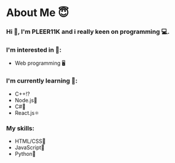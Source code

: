 <h1>About Me 😇</h1>
<h3>Hi 👋, I'm PLEER11K and i really keen on programming 💻.</h3>
<h3>I'm interested in 🧐:</h3>

<ul>
  <li>Web programming 🖥</li>
</ul>

<h3>I'm currently learning 🤔:</h3>
<ul>
  <li>C++⁉</li>
  <li>Node.js🧰</li>
  <li>C#🚙</li>
  <li>React.js⚛</li>
</ul>

<h3>My skills:</h3>
<ul>
  <li>HTML/CSS📃</li>
  <li>JavaScript🧱</li>
  <li>Python🐍</li>
</ul>
